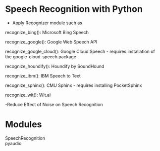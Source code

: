 # Speech Recognition with Python
- Apply Recognizer module such as 

recognize_bing(): Microsoft Bing Speech 

recognize_google(): Google Web Speech API 

recognize_google_cloud(): Google Cloud Speech - requires installation of the google-cloud-speech package

recognize_houndify(): Houndify by SoundHound

recognize_ibm(): IBM Speech to Text

recognize_sphinx(): CMU Sphinx - requires installing PocketSphinx

recognize_wit(): Wit.ai

-Reduce Effect of Noise on Speech Recognition

# Modules

SpeechRecognition<br>
pyaudio
